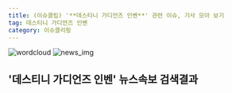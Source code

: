 ```yaml
---
title: (이슈클립) '**데스티니 가디언즈 인벤**' 관련 이슈, 기사 모아 보기
tag: 데스티니 가디언즈 인벤
category: 이슈클리핑
---
```

![wordcloud](https://s3.ap-northeast-2.amazonaws.com/lyrics101-wordcloud/2018-09-29-1538158861.png)
![news_img](https://user-images.githubusercontent.com/42597476/44507050-1206f400-a6e4-11e8-8d98-7ffbfebb353f.png)
## **'**데스티니 가디언즈 인벤**'** 뉴스속보 검색결과

